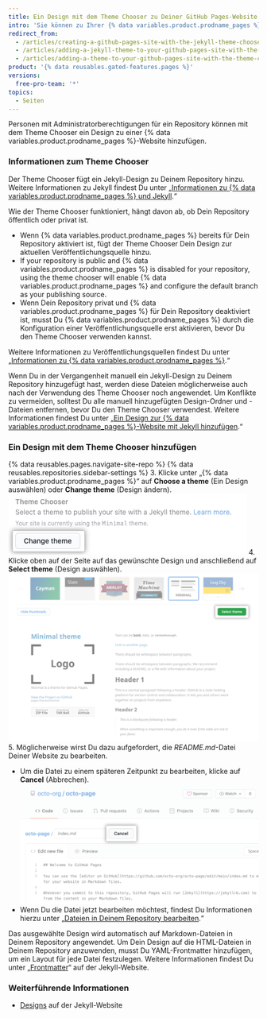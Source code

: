 ```yaml
---
title: Ein Design mit dem Theme Chooser zu Deiner GitHub Pages-Website hinzufügen
intro: 'Sie können zu Ihrer {% data variables.product.prodname_pages %}-Website ein Design hinzufügen, um das Aussehen der Website anzupassen.'
redirect_from:
  - /articles/creating-a-github-pages-site-with-the-jekyll-theme-chooser/
  - /articles/adding-a-jekyll-theme-to-your-github-pages-site-with-the-jekyll-theme-chooser/
  - /articles/adding-a-theme-to-your-github-pages-site-with-the-theme-chooser
product: '{% data reusables.gated-features.pages %}'
versions:
  free-pro-team: '*'
topics:
  - Seiten
---
```


Personen mit Administratorberechtigungen für ein Repository können mit dem Theme Chooser ein Design zu einer {% data variables.product.prodname_pages %}-Website hinzufügen.

### Informationen zum Theme Chooser

Der Theme Chooser fügt ein Jekyll-Design zu Deinem Repository hinzu. Weitere Informationen zu Jekyll findest Du unter „[Informationen zu {% data variables.product.prodname_pages %} und Jekyll](/articles/about-github-pages-and-jekyll).“

Wie der Theme Chooser funktioniert, hängt davon ab, ob Dein Repository öffentlich oder privat ist.
  - Wenn {% data variables.product.prodname_pages %} bereits für Dein Repository aktiviert ist, fügt der Theme Chooser Dein Design zur aktuellen Veröffentlichungsquelle hinzu.
  - If your repository is public and {% data variables.product.prodname_pages %} is disabled for your repository, using the theme chooser will enable {% data variables.product.prodname_pages %} and configure the default branch as your publishing source.
  - Wenn Dein Repository privat und {% data variables.product.prodname_pages %} für Dein Repository deaktiviert ist, musst Du {% data variables.product.prodname_pages %} durch die Konfiguration einer Veröffentlichungsquelle erst aktivieren, bevor Du den Theme Chooser verwenden kannst.

Weitere Informationen zu Veröffentlichungsquellen findest Du unter „[Informationen zu {% data variables.product.prodname_pages %}](/articles/about-github-pages#publishing-sources-for-github-pages-sites).“

Wenn Du in der Vergangenheit manuell ein Jekyll-Design zu Deinem Repository hinzugefügt hast, werden diese Dateien möglicherweise auch nach der Verwendung des Theme Chooser noch angewendet. Um Konflikte zu vermeiden, solltest Du alle manuell hinzugefügten Design-Ordner und -Dateien entfernen, bevor Du den Theme Chooser verwendest. Weitere Informationen findest Du unter „[Ein Design zur {% data variables.product.prodname_pages %}-Website mit Jekyll hinzufügen](/articles/adding-a-theme-to-your-github-pages-site-using-jekyll).“

### Ein Design mit dem Theme Chooser hinzufügen

{% data reusables.pages.navigate-site-repo %}
{% data reusables.repositories.sidebar-settings %}
3. Klicke unter „{% data variables.product.prodname_pages %}“ auf **Choose a theme** (Ein Design auswählen) oder **Change theme** (Design ändern). ![Schaltfläche „Choose a theme“ (Ein Design auswählen)](/assets/images/help/pages/choose-a-theme.png)
4. Klicke oben auf der Seite auf das gewünschte Design und anschließend auf **Select theme** (Design auswählen). ![Designoptionen und Schaltfläche „Select theme“ (Design auswählen)](/assets/images/help/pages/select-theme.png)
5. Möglicherweise wirst Du dazu aufgefordert, die *README.md*-Datei Deiner Website zu bearbeiten.
   - Um die Datei zu einem späteren Zeitpunkt zu bearbeiten, klicke auf **Cancel** (Abbrechen). ![Link „Cancel“ (Abbrechen) beim Bearbeiten einer Datei](/assets/images/help/pages/cancel-edit.png)
   - Wenn Du die Datei jetzt bearbeiten möchtest, findest Du Informationen hierzu unter „[Dateien in Deinem Repository bearbeiten](/articles/editing-files-in-your-repository/).“

Das ausgewählte Design wird automatisch auf Markdown-Dateien in Deinem Repository angewendet. Um Dein Design auf die HTML-Dateien in Deinem Repository anzuwenden, musst Du YAML-Frontmatter hinzufügen, um ein Layout für jede Datei festzulegen. Weitere Informationen findest Du unter „[Frontmatter](https://jekyllrb.com/docs/front-matter/)“ auf der Jekyll-Website.

### Weiterführende Informationen

- [Designs](https://jekyllrb.com/docs/themes/) auf der Jekyll-Website

